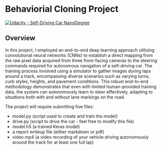 # Behaviorial Cloning Project

[![Udacity - Self-Driving Car NanoDegree](https://s3.amazonaws.com/udacity-sdc/github/shield-carnd.svg)](http://www.udacity.com/drive)

Overview
---
In this project, I employed an end-to-end deep learning approach utilizing convolutional neural networks (CNNs) to establish a direct mapping from the raw pixel data acquired from three front-facing cameras to the steering commands required for autonomous navigation of a self-driving car. The training process involved using a simulator to gather images during laps around a track, encompassing diverse scenarios such as varying turns, curb styles, heights, and pavement conditions. This robust end-to-end methodology demonstrates that even with limited human-provided training data, the system can autonomously learn to steer effectively, adapting to situations both with and without lane markings on the road.

The project will require submitting five files: 
* model.py (script used to create and train the model)
* drive.py (script to drive the car - feel free to modify this file)
* model.h5 (a trained Keras model)
* a report writeup file (either markdown or pdf)
* video.mp4 (a video recording of your vehicle driving autonomously around the track for at least one full lap)



